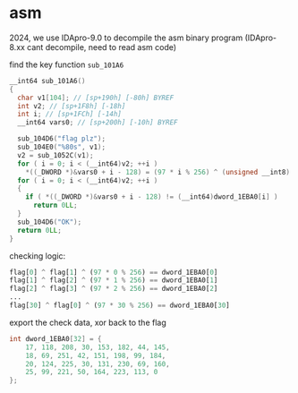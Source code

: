 # asm

2024, we use IDApro-9.0 to decompile the asm binary program (IDApro-8.xx cant decompile, need to read asm code)

find the key function `sub_101A6`
```c
__int64 sub_101A6()
{
  char v1[104]; // [sp+190h] [-80h] BYREF
  int v2; // [sp+1F8h] [-18h]
  int i; // [sp+1FCh] [-14h]
  __int64 vars0; // [sp+200h] [-10h] BYREF

  sub_104D6("flag plz");
  sub_104E0("%80s", v1);
  v2 = sub_1052C(v1);
  for ( i = 0; i < (__int64)v2; ++i )
    *((_DWORD *)&vars0 + i - 128) = (97 * i % 256) ^ (unsigned __int8)(*((_BYTE *)&vars0 + (i + 1) % 31 - 112) ^ *((_BYTE *)&vars0 + i - 112));
  for ( i = 0; i < (__int64)v2; ++i )
  {
    if ( *((_DWORD *)&vars0 + i - 128) != (__int64)dword_1EBA0[i] )
      return 0LL;
  }
  sub_104D6("OK");
  return 0LL;
}
```

checking logic:
```python
flag[0] ^ flag[1] ^ (97 * 0 % 256) == dword_1EBA0[0]
flag[1] ^ flag[2] ^ (97 * 1 % 256) == dword_1EBA0[1]
flag[2] ^ flag[3] ^ (97 * 2 % 256) == dword_1EBA0[2]
...
flag[30] ^ flag[0] ^ (97 * 30 % 256) == dword_1EBA0[30]
```

export the check data, xor back to the flag
```c
int dword_1EBA0[32] = {
    17, 118, 208, 30, 153, 182, 44, 145,
    18, 69, 251, 42, 151, 198, 99, 184,
    20, 124, 225, 30, 131, 230, 69, 160,
    25, 99, 221, 50, 164, 223, 113, 0
};
```
